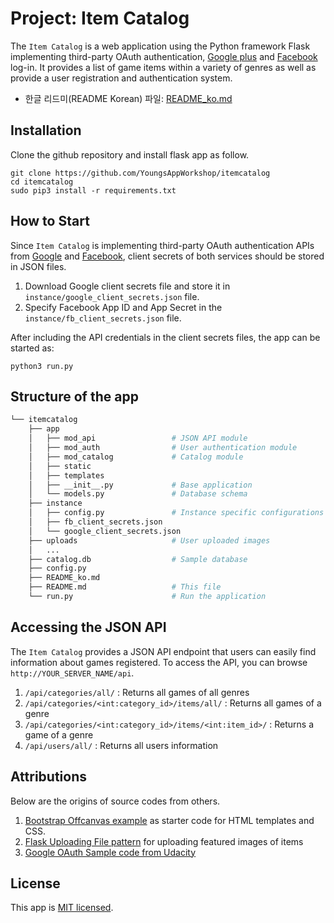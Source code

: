 # Project: Item Catalog

The `Item Catalog` is a web application using the Python framework Flask implementing third-party OAuth authentication, [Google plus](https://developers.google.com/identity/protocols/OAuth2) and [Facebook](https://developers.facebook.com/docs/facebook-login/web) log-in. It provides a list of game items within a variety of genres as well as provide a user registration and authentication system.

- 한글 리드미(README Korean) 파일: [README_ko.md](/README_ko.md)

## Installation
Clone the github repository and install flask app as follow.

```
git clone https://github.com/YoungsAppWorkshop/itemcatalog
cd itemcatalog
sudo pip3 install -r requirements.txt
```

## How to Start
Since `Item Catalog` is implementing third-party OAuth authentication APIs from [Google](https://developers.google.com/identity/protocols/OAuth2) and [Facebook](https://developers.facebook.com/docs/facebook-login/web), client secrets of both services should be stored in JSON files.

1. Download Google client secrets file and store it in `instance/google_client_secrets.json` file.
2. Specify Facebook App ID and App Secret in the `instance/fb_client_secrets.json` file.

After including the API credentials in the client secrets files, the app can be started as:

```
python3 run.py
```

## Structure of the app
```bash
└── itemcatalog
    ├── app
    │   ├── mod_api                 # JSON API module
    │   ├── mod_auth                # User authentication module
    │   ├── mod_catalog             # Catalog module
    │   ├── static
    │   ├── templates
    │   ├── __init__.py             # Base application
    │   └── models.py               # Database schema
    ├── instance
    │   ├── config.py               # Instance specific configurations  
    │   ├── fb_client_secrets.json
    │   └── google_client_secrets.json
    ├── uploads                     # User uploaded images
    │   ...
    ├── catalog.db                  # Sample database
    ├── config.py
    ├── README_ko.md
    ├── README.md                   # This file
    └── run.py                      # Run the application
```

## Accessing the JSON API
The `Item Catalog` provides a JSON API endpoint that users can easily find information about games registered. To access the API, you can browse `http://YOUR_SERVER_NAME/api`.

1. `/api/categories/all/` : Returns all games of all genres
2. `/api/categories/<int:category_id>/items/all/` : Returns all games of a genre
3. `/api/categories/<int:category_id>/items/<int:item_id>/` : Returns a game of a genre
3. `/api/users/all/` : Returns all users information

## Attributions
Below are the origins of source codes from others.
1. [Bootstrap Offcanvas example](https://v4-alpha.getbootstrap.com/examples/offcanvas/)  as starter code for HTML templates and CSS.
2. [Flask Uploading File pattern](http://flask.pocoo.org/docs/0.12/patterns/fileuploads/) for uploading featured images of items
3. [Google OAuth Sample code from Udacity](https://github.com/udacity/OAuth2.0)

## License
This app is [MIT licensed](/LICENSE).
